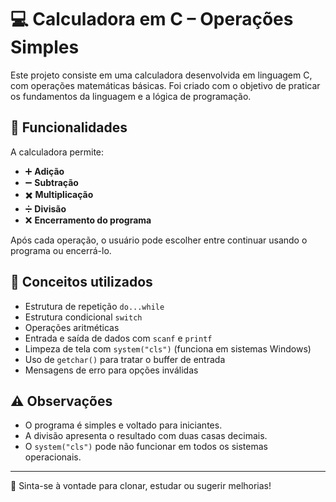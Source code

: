 # 💻 Calculadora em C – Operações Simples

Este projeto consiste em uma calculadora desenvolvida em linguagem C, com operações matemáticas básicas. Foi criado com o objetivo de praticar os fundamentos da linguagem e a lógica de programação.

## 📌 Funcionalidades

A calculadora permite:

- ➕ **Adição**
- ➖ **Subtração**
- ✖️ **Multiplicação**
- ➗ **Divisão**
- ❌ **Encerramento do programa**

Após cada operação, o usuário pode escolher entre continuar usando o programa ou encerrá-lo.

## 🧠 Conceitos utilizados

- Estrutura de repetição `do...while`
- Estrutura condicional `switch`
- Operações aritméticas
- Entrada e saída de dados com `scanf` e `printf`
- Limpeza de tela com `system("cls")` (funciona em sistemas Windows)
- Uso de `getchar()` para tratar o buffer de entrada
- Mensagens de erro para opções inválidas

## ⚠️ Observações

- O programa é simples e voltado para iniciantes.
- A divisão apresenta o resultado com duas casas decimais.
- O `system("cls")` pode não funcionar em todos os sistemas operacionais.

---

📁 Sinta-se à vontade para clonar, estudar ou sugerir melhorias!